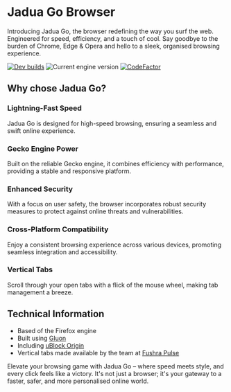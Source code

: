 # Jadua Go Browser
Introducing Jadua Go, the browser redefining the way you surf the web. Engineered for speed, efficiency, and a touch of cool. Say goodbye to the burden of Chrome, Edge & Opera and hello to a sleek, organised browsing experience.

[![Dev builds](https://github.com/JaduaStudios/JaduaGoBrowser/actions/workflows/dev.yml/badge.svg)](https://github.com/JaduaStudios/JaduaGoBrowser/actions/workflows/dev.yml) ![Current engine version](https://img.shields.io/badge/dynamic/json?url=https%3A%2F%2Fraw.githubusercontent.com%2FJaduaStudios%2FJaduaGoBrowser%2Fmain%2Fgluon.json&query=version.version&label=Engine%20version) [![CodeFactor](https://www.codefactor.io/repository/github/jaduastudios/jaduagobrowser/badge/main)](https://www.codefactor.io/repository/github/jaduastudios/jaduagobrowser/overview/main)

## Why chose Jadua Go?

### Lightning-Fast Speed
Jadua Go is designed for high-speed browsing, ensuring a seamless and swift online experience.

### Gecko Engine Power
Built on the reliable Gecko engine, it combines efficiency with performance, providing a stable and responsive platform.

### Enhanced Security
With a focus on user safety, the browser incorporates robust security measures to protect against online threats and vulnerabilities.

### Cross-Platform Compatibility
Enjoy a consistent browsing experience across various devices, promoting seamless integration and accessibility.

### Vertical Tabs
Scroll through your open tabs with a flick of the mouse wheel, making tab management a breeze.

## Technical Information
- Based of the Firefox engine
- Built using [Gluon](https://github.com/pulse-browser/gluon)
- Including [uBlock Origin](https://github.com/gorhill/uBlock)
- Vertical tabs made available by the team at [Fushra Pulse](https://github.com/pulse-browser)

Elevate your browsing game with Jadua Go – where speed meets style, and every click feels like a victory. It's not just a browser; it's your gateway to a faster, safer, and more personalised online world.
